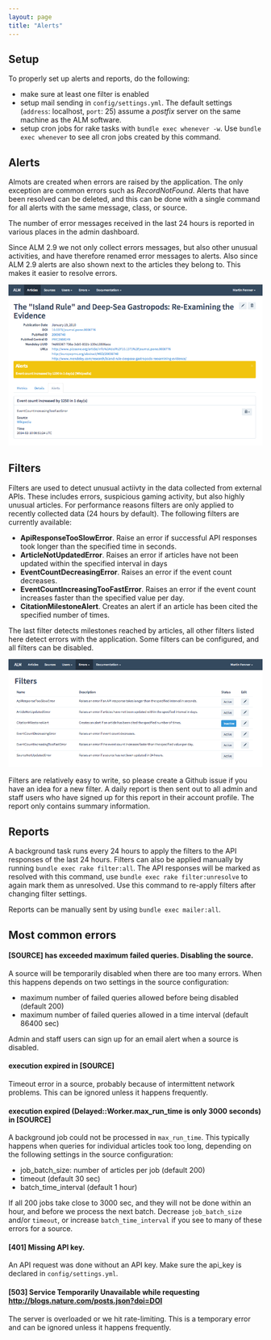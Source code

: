 ```yaml
---
layout: page
title: "Alerts"
---
```

## Setup

To properly set up alerts and reports, do the following:

* make sure at least one filter is enabled
* setup mail sending in `config/settings.yml`. The default settings (`address`: localhost, `port`: 25) assume a *postfix* server on the same machine as the ALM software.
* setup cron jobs for rake tasks with `bundle exec whenever -w`. Use `bundle exec whenever` to see all cron jobs created by this command.

## Alerts

Almots are created when errors are raised by the application. The only exception are common errors such as *RecordNotFound*. Alerts that have been resolved can be deleted, and this can be done with a single command for all alerts with the same message, class, or source.

The number of error messages received in the last 24 hours is reported in various places in the admin dashboard.

Since ALM 2.9 we not only collect errors messages, but also other unusual activities, and have therefore renamed error messages to alerts. Also since ALM 2.9 alerts are also shown next to the articles they belong to. This makes it easier to resolve errors.

![Article Alert](/docs/alert-article.png)

## Filters

Filters are used to detect unusual actiivty in the data collected from external APIs. These includes errors, suspicious gaming activity, but also highly unusual articles. For performance reasons filters are only applied to recently collected data (24 hours by default). The following filters are currently available:

* **ApiResponseTooSlowError**. Raise an error if successful API responses took longer than the specified time in seconds.
* **ArticleNotUpdatedError**. Raises an error if articles have not been updated within the specified interval in days
* **EventCountDecreasingError**. Raises an error if the event count decreases.
* **EventCountIncreasingTooFastError**. Raises an error if the event count increases faster than the specified value per day.
* **CitationMilestoneAlert**. Creates an alert if an article has been cited the specified number of times.

The last filter detects milestones reached by articles, all other filters listed here detect errors with the application. Some filters can be configured, and all filters can be disabled.

![Filters](/docs/filters.png)

Filters are relatively easy to write, so please create a Github issue if you have an idea for a new filter. A daily report is then sent out to all admin and staff users who have signed up for this report in their account profile. The report only contains summary information.

## Reports

A background task runs every 24 hours to apply the filters to the API responses of the last 24 hours. Filters can also be applied manually by running `bundle exec rake filter:all`. The API responses will be marked as resolved with this command, use `bundle exec rake filter:unresolve` to again mark them as unresolved. Use this command to re-apply filters after changing filter settings.

Reports can be manually sent by using `bundle exec mailer:all`.

## Most common errors

#### [SOURCE] has exceeded maximum failed queries. Disabling the source.

A source will be temporarily disabled when there are too many errors. When this happens depends on two settings in the source configuration:

- maximum number of failed queries allowed before being disabled (default 200)
- maximum number of failed queries allowed in a time interval (default 86400 sec)

Admin and staff users can sign up for an email alert when a source is disabled.

#### execution expired in [SOURCE]

Timeout error in a source, probably because of intermittent network problems. This can be ignored unless it happens frequently.

#### execution expired (Delayed::Worker.max_run_time is only 3000 seconds) in [SOURCE]

A background job could not be processed in `max_run_time`. This typically happens when queries for individual articles took too long, depending on the following settings in the source configuration:

- job_batch_size: number of articles per job (default 200)
- timeout (default 30 sec)
- batch_time_interval (default 1 hour)

If all 200 jobs take close to 3000 sec, and they will not be done within an hour, and before we process the next batch. Decrease `job_batch_size` and/or `timeout`, or increase `batch_time_interval` if you see to many of these errors for a source.

#### [401] Missing API key.

An API request was done without an API key. Make sure the api_key is declared in `config/settings.yml`.

#### [503] Service Temporarily Unavailable while requesting http://blogs.nature.com/posts.json?doi=DOI

The server is overloaded or we hit rate-limiting. This is a temporary error and can be ignored unless it happens frequently.
